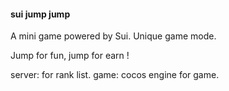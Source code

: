 #### sui jump jump 

A mini game powered by Sui.
Unique game mode.

Jump for fun, jump for earn !

server: for rank list.
game: cocos engine for game.



